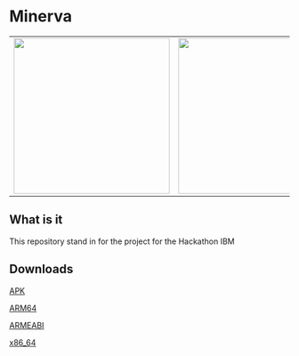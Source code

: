 # Minerva

<table>
  <tr>
    <td><img src="" width="280px" /></td>
    <td><img src="" width="280px" /></td>
    <td><img src="" width="280px" /></td>
    <td><img src="" width="280px" /></td>
    <td><img src="" width="280px" /></td>

 
</table>


## What is it

This repository stand in for the project for the Hackathon IBM


## Downloads

[APK]()

[ARM64]()

[ARMEABI]()

[x86_64]()



